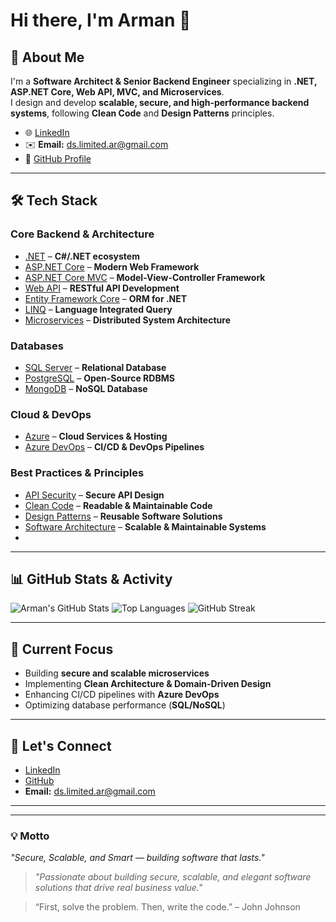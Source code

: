 # Hi there, I'm Arman 👋

## 🚀 About Me
I'm a **Software Architect & Senior Backend Engineer** specializing in **.NET, ASP.NET Core, Web API, MVC, and Microservices**.  
I design and develop **scalable, secure, and high-performance backend systems**, following **Clean Code** and **Design Patterns** principles.

- 🌐 [LinkedIn](https://www.linkedin.com/in/arman-ds-b3b967291)  
- ✉️ **Email:** ds.limited.ar@gmail.com  
- 🐙 [GitHub Profile](https://github.com/ds-index)  

---

## 🛠️ Tech Stack

### **Core Backend & Architecture**
- [.NET](https://dotnet.microsoft.com/) – **C#/.NET ecosystem**
- [ASP.NET Core](https://dotnet.microsoft.com/en-us/apps/aspnet) – **Modern Web Framework**
- [ASP.NET Core MVC](https://learn.microsoft.com/en-us/aspnet/core/mvc/overview?view=aspnetcore-8.0) – **Model-View-Controller Framework**
- [Web API](https://dotnet.microsoft.com/en-us/apps/aspnet/apis) – **RESTful API Development**
- [Entity Framework Core](https://learn.microsoft.com/en-us/ef/core/) – **ORM for .NET**
- [LINQ](https://learn.microsoft.com/en-us/dotnet/csharp/programming-guide/concepts/linq/) – **Language Integrated Query**
- [Microservices](https://microservices.io/) – **Distributed System Architecture**

### **Databases**
- [SQL Server](https://www.microsoft.com/en-us/sql-server) – **Relational Database**
- [PostgreSQL](https://www.postgresql.org/) – **Open-Source RDBMS**
- [MongoDB](https://www.mongodb.com/) – **NoSQL Database**

### **Cloud & DevOps**
- [Azure](https://azure.microsoft.com/) – **Cloud Services & Hosting**
- [Azure DevOps](https://azure.microsoft.com/en-us/services/devops/) – **CI/CD & DevOps Pipelines**

### **Best Practices & Principles**
- [API Security](https://owasp.org/www-project-api-security/) – **Secure API Design**
- [Clean Code](https://www.oreilly.com/library/view/clean-code/9780136083238/) – **Readable & Maintainable Code**
- [Design Patterns](https://refactoring.guru/design-patterns) – **Reusable Software Solutions**
- [Software Architecture](https://martinfowler.com/architecture/) – **Scalable & Maintainable Systems**
- 

---

## 📊 GitHub Stats & Activity

![Arman's GitHub Stats](https://github-readme-stats.vercel.app/api?username=ds-index&show_icons=true&theme=radical)
![Top Languages](https://github-readme-stats.vercel.app/api/top-langs/?username=ds-index&layout=compact&theme=radical)
![GitHub Streak](https://github-readme-streak-stats.herokuapp.com/?user=ds-index&theme=radical)

---

## 🌱 Current Focus
- Building **secure and scalable microservices**
- Implementing **Clean Architecture & Domain-Driven Design**
- Enhancing CI/CD pipelines with **Azure DevOps**
- Optimizing database performance (**SQL/NoSQL**)

---

## 🤝 Let's Connect
- [LinkedIn](https://www.linkedin.com/in/arman-ds-b3b967291)  
- [GitHub](https://github.com/ds-index)  
- **Email:** ds.limited.ar@gmail.com

---


---


### 💡 Motto
*"Secure, Scalable, and Smart — building software that lasts."*


> *"Passionate about building secure, scalable, and elegant software solutions that drive real business value."*


> “First, solve the problem. Then, write the code.” – John Johnson


